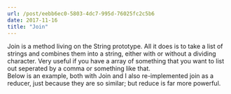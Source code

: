 ```yaml
---
url: /post/eebb6ec0-5803-4dc7-995d-76025fc2c5b6
date: 2017-11-16
title: "Join"
---
```


<div class="kg-card-markdown">

  Join is a method living on the String prototype. All it does is to take a list of strings and combines them into a string, either with or without a dividing character. Very useful if you have a array of something that you want to list out seperated by a comma or something like that.<br /> Below is an example, both with Join and I also re-implemented join as a reducer, just because they are so similar; but reduce is far more powerful.</p> 

  

<script src="https://gist.github.com/hjertnes/d83bda415a3caf461df9b154823fc237.js"></script>

</div>